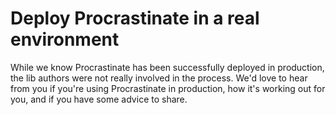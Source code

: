# Deploy Procrastinate in a real environment

While we know Procrastinate has been successfully deployed in production,
the lib authors were not really involved in the process. We'd love to
hear from you if you're using Procrastinate in production, how it's
working out for you, and if you have some advice to share.
